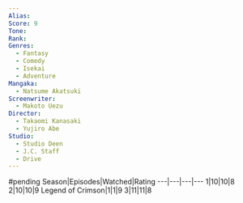 ```yaml
---
Alias:
Score: 9
Tone: 
Rank:
Genres:
  - Fantasy
  - Comedy
  - Isekai
  - Adventure
Mangaka:
  - Natsume Akatsuki
Screenwriter:
  - Makoto Uezu
Director:
  - Takaomi Kanasaki
  - Yujiro Abe
Studio:
  - Studio Deen
  - J.C. Staff
  - Drive
---
```

#pending
Season|Episodes|Watched|Rating
---|---|---|---
1|10|10|8
2|10|10|9
Legend of Crimson|1|1|9
3|11|11|8
